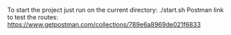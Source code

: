 To start the project just run on the current directory: ./start.sh
Postman link to test the routes: https://www.getpostman.com/collections/789e6a8969de021f6833
